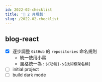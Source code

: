 ```yaml
---
id: 2022-02-checklist
title: '📜 2 月規劃'
slug: /2022-02-checklist
---
```


## blog-react

- [x] 逐步調整 `GitHub` 的 `repositories` 命名規則
  - 統一使用小寫
  - 風格統一為 : `${功能}-${技術框架名稱}`
- [ ] initial project
- [ ] build dark mode

